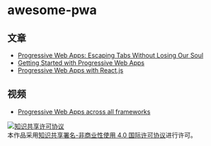 # awesome-pwa

## 文章
* [Progressive Web Apps: Escaping Tabs Without Losing Our Soul](https://infrequently.org/2015/06/progressive-apps-escaping-tabs-without-losing-our-soul/)
* [Getting Started with Progressive Web Apps](https://developers.google.com/web/updates/2015/12/getting-started-pwa)
* [Progressive Web Apps with React.js](https://medium.com/@addyosmani/progressive-web-apps-with-react-js-part-i-introduction-50679aef2b12#.qzmz2yle9)

## 视频
* [Progressive Web Apps across all frameworks](https://www.youtube.com/watch?v=srdKq0DckXQ&feature=youtu.be&list=PLNYkxOF6rcIDz1TzmmMRBC-kd8zPRTQIP&t=558)


<a rel="license" href="http://creativecommons.org/licenses/by-nc/4.0/"><img alt="知识共享许可协议" style="border-width:0" src="https://i.creativecommons.org/l/by-nc/4.0/88x31.png" /></a><br />本作品采用<a rel="license" href="http://creativecommons.org/licenses/by-nc/4.0/">知识共享署名-非商业性使用 4.0 国际许可协议</a>进行许可。
